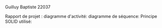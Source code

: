 Guilluy Baptiste 22037 

Rapport de projet : 
diagramme d'activité: 
diagramme de séquence:
Principe SOLID utilisé: 
